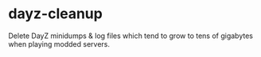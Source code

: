 # dayz-cleanup

Delete DayZ minidumps & log files which tend to grow to tens of gigabytes when playing modded servers.
